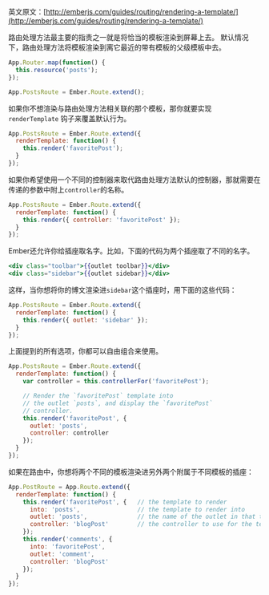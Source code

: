 英文原文：[http://emberjs.com/guides/routing/rendering-a-template/](http://emberjs.com/guides/routing/rendering-a-template/)

路由处理方法最主要的指责之一就是将恰当的模板渲染到屏幕上去。
默认情况下，路由处理方法将模板渲染到离它最近的带有模板的父级模板中去。

```js
App.Router.map(function() {
  this.resource('posts');
});

App.PostsRoute = Ember.Route.extend();
```

如果你不想渲染与路由处理方法相关联的那个模板，那你就要实现`renderTemplate` 钩子来覆盖默认行为。

```js
App.PostsRoute = Ember.Route.extend({
  renderTemplate: function() {
    this.render('favoritePost');
  }
});
```

如果你希望使用一个不同的控制器来取代路由处理方法默认的控制器，那就需要在传递的参数中附上`controller`的名称。

```js
App.PostsRoute = Ember.Route.extend({
  renderTemplate: function() {
    this.render({ controller: 'favoritePost' });
  }
});
```

Ember还允许你给插座取名字。比如，下面的代码为两个插座取了不同的名字。

```handlebars
<div class="toolbar">{{outlet toolbar}}</div>
<div class="sidebar">{{outlet sidebar}}</div>
```

这样，当你想将你的博文渲染进`sidebar`这个插座时，用下面的这些代码：

```js
App.PostsRoute = Ember.Route.extend({
  renderTemplate: function() {
    this.render({ outlet: 'sidebar' });
  }
});
```

上面提到的所有选项，你都可以自由组合来使用。

```js
App.PostsRoute = Ember.Route.extend({
  renderTemplate: function() {
    var controller = this.controllerFor('favoritePost');

    // Render the `favoritePost` template into
    // the outlet `posts`, and display the `favoritePost`
    // controller.
    this.render('favoritePost', {
      outlet: 'posts',
      controller: controller
    });
  }
});
```

如果在路由中，你想将两个不同的模板渲染进另外两个附属于不同模板的插座：

```js
App.PostRoute = App.Route.extend({
  renderTemplate: function() {
    this.render('favoritePost', {   // the template to render
      into: 'posts',                // the template to render into
      outlet: 'posts',              // the name of the outlet in that template
      controller: 'blogPost'        // the controller to use for the template
    });
    this.render('comments', {
      into: 'favoritePost',
      outlet: 'comment',
      controller: 'blogPost'
    });
  }
});
```
